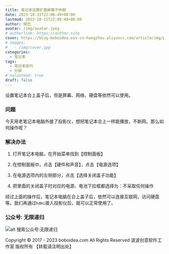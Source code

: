 ```yaml
---
title: 笔记本设置扩展屏幕不休眠
date: 2023-10-31T22:08:49+08:00
lastmod: 2023-10-31T22:08:49+08:00
author: 胡巴
avatar: /img/avatar.jpeg
# authorlink: https://author.site
cover: https://blog-boboidea.oss-cn-hangzhou.aliyuncs.com/article/img/posts/笔记本设置扩展屏幕不休眠.jpg
# images:
#   - /img/cover.jpg
categories:
  - 笔记本
tags:
  - 笔记本技巧
  - 分屏
# nolastmod: true
draft: false
---
```


设置笔记本合上盖子后，但是屏幕、网络、硬盘等依然可以使用。

<!--more-->

### 问题

今天用老笔记本电脑外接了投影仪，想把笔记本合上一样能播放，不断网。那么如何操作呢？

### 解决办法

1. 打开笔记本电脑，在开始菜单找到【控制面板】

2. 在控制面板中，点击【硬件和声音】，点击【电源选项】

3. 在电源选项内的左侧部分，点击【选择关闭盖子功能】

4. 把里面的关闭盖子时对应的电源、电池下拉框都选择为：不采取任何操作

经过上面的操作后，笔记本电脑在合上盖子后，依然可以连接互联网，访问硬盘等。我们再通过```hdmi```接入投影仪后，就可以正常使用了。

<!--qr_code-->

### 公众号: 无限递归

![alt 搜索公众号:无限递归](https://blog-boboidea.oss-cn-hangzhou.aliyuncs.com/article/img/gongzhonghao.jpeg "无限递归")

<!--declare-declare-->

Copyright &copy; 2017 - 2023 boboidea.com All Rights Reserved 波波创意软件工作室 版权所有 【转载请注明出处】
